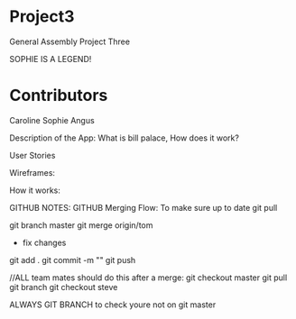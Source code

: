 # Project3
General Assembly Project Three



SOPHIE IS A LEGEND!

# Contributors
Caroline
Sophie
Angus 


Description of the App: What is bill palace, How does it work?

User Stories

Wireframes:

How it works:

GITHUB NOTES:
GITHUB Merging Flow:
To make sure up to date
git pull

git branch master
git merge origin/tom

- fix changes

git add . 
git commit -m ""
git push 


//ALL team mates should do this after a merge:
git checkout master
git pull
git branch
git checkout steve

ALWAYS GIT BRANCH to check youre not on git master

